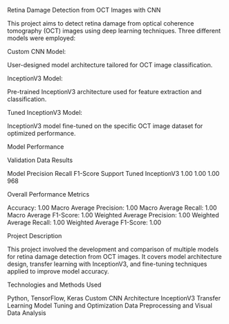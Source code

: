 Retina Damage Detection from OCT Images with CNN

This project aims to detect retina damage from optical coherence tomography (OCT) images using deep learning techniques. Three different models were employed:

Custom CNN Model:

User-designed model architecture tailored for OCT image classification.

InceptionV3 Model:

Pre-trained InceptionV3 architecture used for feature extraction and classification.

Tuned InceptionV3 Model:

InceptionV3 model fine-tuned on the specific OCT image dataset for optimized performance.

Model Performance

Validation Data Results

Model	Precision	Recall	F1-Score	Support
Tuned InceptionV3	1.00	1.00	1.00	968

Overall Performance Metrics

Accuracy: 1.00
Macro Average Precision: 1.00
Macro Average Recall: 1.00
Macro Average F1-Score: 1.00
Weighted Average Precision: 1.00
Weighted Average Recall: 1.00
Weighted Average F1-Score: 1.00


Project Description

This project involved the development and comparison of multiple models for retina damage detection from OCT images. It covers model architecture design, transfer learning with InceptionV3, and fine-tuning techniques applied to improve model accuracy.

Technologies and Methods Used

Python, TensorFlow, Keras
Custom CNN Architecture
InceptionV3 Transfer Learning
Model Tuning and Optimization
Data Preprocessing and Visual Data Analysis